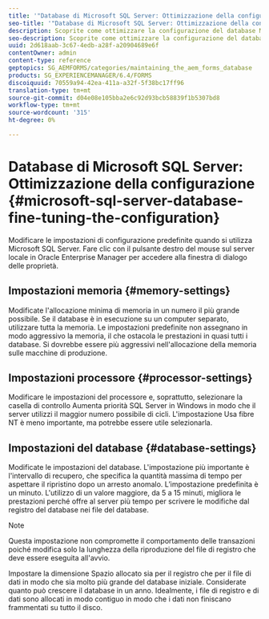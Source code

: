 ```yaml
---
title: '"Database di Microsoft SQL Server: Ottimizzazione della configurazione"'
seo-title: '"Database di Microsoft SQL Server: Ottimizzazione della configurazione"'
description: Scoprite come ottimizzare la configurazione del database Microsoft SQL Server.
seo-description: Scoprite come ottimizzare la configurazione del database Microsoft SQL Server.
uuid: 2d618aab-3c67-4edb-a28f-a20904689e6f
contentOwner: admin
content-type: reference
geptopics: SG_AEMFORMS/categories/maintaining_the_aem_forms_database
products: SG_EXPERIENCEMANAGER/6.4/FORMS
discoiquuid: 70559a94-42ea-411a-a32f-5f38bc17ff96
translation-type: tm+mt
source-git-commit: d04e08e105bba2e6c92d93bcb58839f1b5307bd8
workflow-type: tm+mt
source-wordcount: '315'
ht-degree: 0%

---
```



# Database di Microsoft SQL Server: Ottimizzazione della configurazione {#microsoft-sql-server-database-fine-tuning-the-configuration}

Modificare le impostazioni di configurazione predefinite quando si utilizza Microsoft SQL Server. Fare clic con il pulsante destro del mouse sul server locale in Oracle Enterprise Manager per accedere alla finestra di dialogo delle proprietà.

## Impostazioni memoria {#memory-settings}

Modificate l&#39;allocazione minima di memoria in un numero il più grande possibile. Se il database è in esecuzione su un computer separato, utilizzare tutta la memoria. Le impostazioni predefinite non assegnano in modo aggressivo la memoria, il che ostacola le prestazioni in quasi tutti i database. Si dovrebbe essere più aggressivi nell&#39;allocazione della memoria sulle macchine di produzione.

## Impostazioni processore {#processor-settings}

Modificare le impostazioni del processore e, soprattutto, selezionare la casella di controllo Aumenta priorità SQL Server in Windows in modo che il server utilizzi il maggior numero possibile di cicli. L&#39;impostazione Usa fibre NT è meno importante, ma potrebbe essere utile selezionarla.

## Impostazioni del database {#database-settings}

Modificate le impostazioni del database. L&#39;impostazione più importante è l&#39;intervallo di recupero, che specifica la quantità massima di tempo per aspettare il ripristino dopo un arresto anomalo. L’impostazione predefinita è un minuto. L&#39;utilizzo di un valore maggiore, da 5 a 15 minuti, migliora le prestazioni perché offre al server più tempo per scrivere le modifiche dal registro del database nei file del database.

>[!NOTE]
>
>Questa impostazione non compromette il comportamento delle transazioni poiché modifica solo la lunghezza della riproduzione del file di registro che deve essere eseguita all&#39;avvio.

Impostare la dimensione Spazio allocato sia per il registro che per il file di dati in modo che sia molto più grande del database iniziale. Considerate quanto può crescere il database in un anno. Idealmente, i file di registro e di dati sono allocati in modo contiguo in modo che i dati non finiscano frammentati su tutto il disco.
